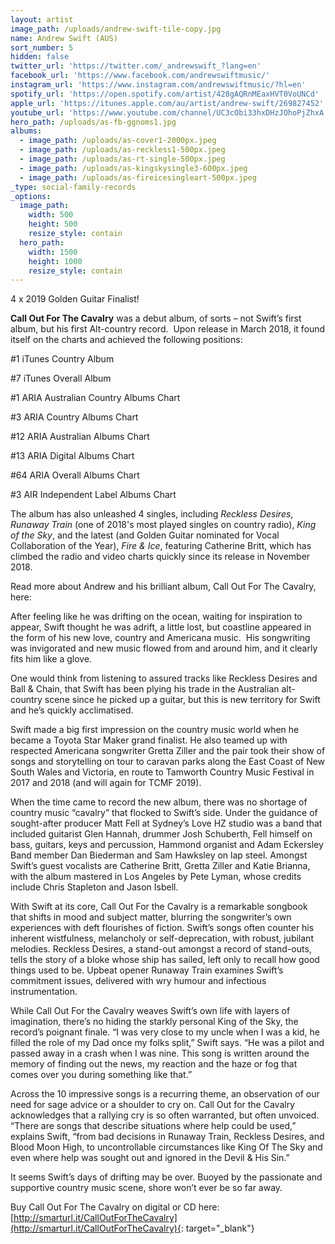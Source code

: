 ```yaml
---
layout: artist
image_path: /uploads/andrew-swift-tile-copy.jpg
name: Andrew Swift (AUS)
sort_number: 5
hidden: false
twitter_url: 'https://twitter.com/_andrewswift_?lang=en'
facebook_url: 'https://www.facebook.com/andrewswiftmusic/'
instagram_url: 'https://www.instagram.com/andrewswiftmusic/?hl=en'
spotify_url: 'https://open.spotify.com/artist/428gAQRnMEaxHVT0VoUNCd'
apple_url: 'https://itunes.apple.com/au/artist/andrew-swift/269827452'
youtube_url: 'https://www.youtube.com/channel/UC3cObi33hxDHzJOhoPjZhxA'
hero_path: /uploads/as-fb-ggnoms1.jpg
albums:
  - image_path: /uploads/as-cover1-2000px.jpeg
  - image_path: /uploads/as-reckless1-500px.jpeg
  - image_path: /uploads/as-rt-single-500px.jpeg
  - image_path: /uploads/as-kingskysingle3-600px.jpeg
  - image_path: /uploads/as-fireicesingleart-500px.jpeg
_type: social-family-records
_options:
  image_path:
    width: 500
    height: 500
    resize_style: contain
  hero_path:
    width: 1500
    height: 1000
    resize_style: contain
---
```


4 x 2019 Golden Guitar Finalist!

**Call Out For The Cavalry** was a debut album, of sorts – not Swift’s first album, but his first Alt-country record.&nbsp; Upon release in March 2018, it found itself on the charts and achieved the following positions:

#1 iTunes Country Album&nbsp;

#7 iTunes Overall Album&nbsp;

#1 ARIA Australian Country Albums Chart&nbsp;

#3 ARIA Country Albums Chart&nbsp;

#12 ARIA Australian Albums Chart&nbsp;

#13 ARIA Digital Albums Chart&nbsp;

#64 ARIA Overall Albums Chart&nbsp;

#3 AIR Independent Label Albums Chart&nbsp;

The album has also unleashed 4 singles, including *Reckless Desires*, *Runaway Train* (one of 2018's most played singles on country radio), *King of the Sky*, and the latest (and Golden Guitar nominated for Vocal Collaboration of the Year), *Fire & Ice*, featuring Catherine Britt, which has climbed the radio and video charts quickly since its release in November 2018.

Read more about Andrew and his brilliant album, Call Out For The Cavalry, here:

After feeling like he was drifting on the ocean, waiting for inspiration to appear, Swift thought he was adrift, a little lost, but coastline appeared in the form of his new love, country and Americana music.&nbsp; His songwriting was invigorated and new music flowed from and around him, and it clearly fits him like a glove.

One would think from listening to assured tracks like Reckless Desires and Ball & Chain, that Swift has been plying his trade in the Australian alt-country scene since he picked up a guitar, but this is new territory for Swift and he’s quickly acclimatised.

Swift made a big first impression on the country music world when he became a Toyota Star Maker grand finalist. He also teamed up with respected Americana songwriter Gretta Ziller and the pair took their show of songs and storytelling on tour to caravan parks along the East Coast of New South Wales and Victoria, en route to Tamworth Country Music Festival in 2017 and 2018 (and will again for TCMF 2019).&nbsp;

When the time came to record the new album, there was no shortage of country music “cavalry” that flocked to Swift’s side. Under the guidance of sought-after producer Matt Fell at Sydney’s Love HZ studio was a band that included guitarist Glen Hannah, drummer Josh Schuberth, Fell himself on bass, guitars, keys and percussion, Hammond organist and Adam Eckersley Band member Dan Biederman and Sam Hawksley on lap steel. Amongst Swift’s guest vocalists are Catherine Britt, Gretta Ziller and Katie Brianna, with the album mastered in Los Angeles by Pete Lyman, whose credits include Chris Stapleton and Jason Isbell.

With Swift at its core, Call Out For the Cavalry is a remarkable songbook that shifts in mood and subject matter, blurring the songwriter’s own experiences with deft flourishes of fiction. Swift’s songs often counter his inherent wistfulness, melancholy or self-deprecation, with robust, jubilant melodies. Reckless Desires, a stand-out amongst a record of stand-outs, tells the story of a bloke whose ship has sailed, left only to recall how good things used to be. Upbeat opener Runaway Train examines Swift’s commitment issues, delivered with wry humour and infectious instrumentation.

While Call Out For the Cavalry weaves Swift’s own life with layers of imagination, there’s no hiding the starkly personal King of the Sky, the record’s poignant finale. “I was very close to my uncle when I was a kid, he filled the role of my Dad once my folks split,” Swift says. “He was a pilot and passed away in a crash when I was nine. This song is written around the memory of finding out the news, my reaction and the haze or fog that comes over you during something like that.”

Across the 10 impressive songs is a recurring theme, an observation of our need for sage advice or a shoulder to cry on. Call Out for the Cavalry acknowledges that a rallying cry is so often warranted, but often unvoiced. “There are songs that describe situations where help could be used,” explains Swift, “from bad decisions in Runaway Train, Reckless Desires, and Blood Moon High, to uncontrollable circumstances like King Of The Sky and even where help was sought out and ignored in the Devil & His Sin.”

It seems Swift’s days of drifting may be over. Buoyed by the passionate and supportive country music scene, shore won’t ever be so far away.

Buy Call Out For The Cavalry on digital or CD here:&nbsp; [http://smarturl.it/CallOutForTheCavalry](http://smarturl.it/CallOutForTheCavalry){: target="_blank"}